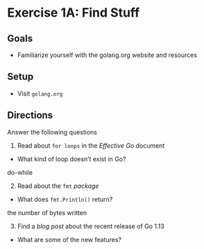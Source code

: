 # Exercise 1A: Find Stuff

## Goals

- Familiarize yourself with the golang.org website and resources

## Setup

- Visit `golang.org`

## Directions

Answer the following questions

1. Read about `for loops` in the _Effective Go_ document

- What kind of loop doesn’t exist in Go?

do-while

2. Read about the `fmt` _package_

- What does `fmt.Println()` return?

the number of bytes written

3. Find a _blog post_ about the recent release of Go 1.13

- What are some of the new features?
